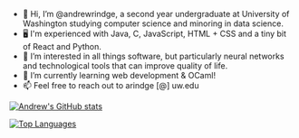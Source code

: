 - 👋 Hi, I’m @andrewrindge, a second year undergraduate at University of Washington studying computer science and minoring in data science.
- 🖥 I'm experienced with Java, C, JavaScript, HTML + CSS and a tiny bit of React and Python. 
- 👀 I’m interested in all things software, but particularly neural networks and technological tools that can improve quality of life.
- 🌱 I’m currently learning web development & OCaml!
- 📫 Feel free to reach out to arindge [@] uw.edu


[![Andrew's GitHub stats](https://github-readme-stats.vercel.app/api?username=andrewrindge&hide=stars)](https://github.com/andrewrindge/github-readme-stats)

[![Top Languages](https://github-readme-stats.vercel.app/api/top-langs/?username=andrewrindge)](https://github.com/andrewrindge/github-readme-stats)

<!---
andrewrindge/andrewrindge is a ✨ special ✨ repository because its `README.md` (this file) appears on your GitHub profile.
You can click the Preview link to take a look at your changes.
--->
